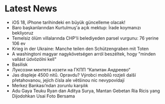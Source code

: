# Latest News
-  iOS 18, iPhone tarihindeki en büyük güncelleme olacak!
-  Baro başkanlarından Kurtulmuş'a açık mektup: İrade koymanızı bekliyoruz
-  Temelsiz ölüm villalarında CHP'li belediyeden parsel vurgunu: 76 yerine 106 ev
-  Krieg in der Ukraine: Manche teilen den Schützengraben mit Toten
-  A washingtoni magyar nagykövetségen arról beszéltek, hogy "minden vallást üdvözölni kell"
-  Basilisk
-  Луксозни ментета иззети на ГКПП “Капитан Андреево“
-  Jas displeje 4500 nitů. Opravdu? Výrobci mobilů rozjeli další přetahovanou, jejich čísla ale většinou nic nevypovídají
-  Merkez Bankası’ndan zorunlu karşılık
-  Adu Gaya Teuku Ryan dan Aditya Surya, Mantan Gebetan Ria Ricis yang Dijodohkan Usai Foto Bersama
